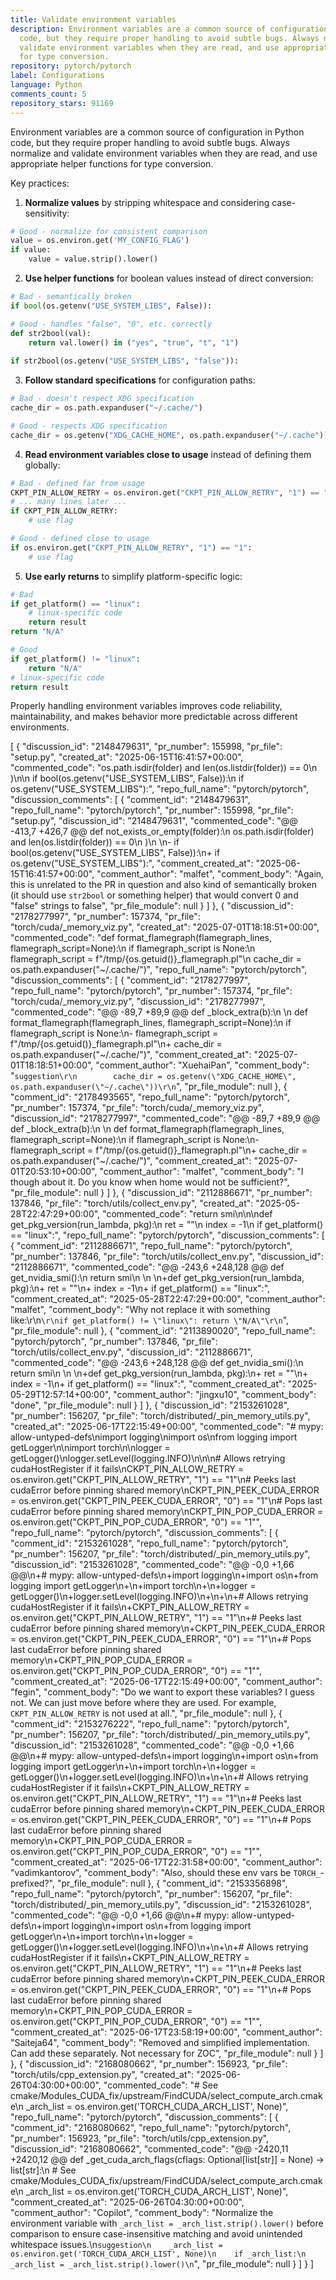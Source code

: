 ```yaml
---
title: Validate environment variables
description: Environment variables are a common source of configuration in Python
  code, but they require proper handling to avoid subtle bugs. Always normalize and
  validate environment variables when they are read, and use appropriate helper functions
  for type conversion.
repository: pytorch/pytorch
label: Configurations
language: Python
comments_count: 5
repository_stars: 91169
---
```


Environment variables are a common source of configuration in Python code, but they require proper handling to avoid subtle bugs. Always normalize and validate environment variables when they are read, and use appropriate helper functions for type conversion.

Key practices:
1. **Normalize values** by stripping whitespace and considering case-sensitivity:
```python
# Good - normalize for consistent comparison
value = os.environ.get('MY_CONFIG_FLAG')
if value:
    value = value.strip().lower()
```

2. **Use helper functions** for boolean values instead of direct conversion:
```python
# Bad - semantically broken
if bool(os.getenv("USE_SYSTEM_LIBS", False)):

# Good - handles "false", "0", etc. correctly
def str2bool(val):
    return val.lower() in ("yes", "true", "t", "1")
    
if str2bool(os.getenv("USE_SYSTEM_LIBS", "false")):
```

3. **Follow standard specifications** for configuration paths:
```python
# Bad - doesn't respect XDG specification
cache_dir = os.path.expanduser("~/.cache/")

# Good - respects XDG specification
cache_dir = os.getenv("XDG_CACHE_HOME", os.path.expanduser("~/.cache"))
```

4. **Read environment variables close to usage** instead of defining them globally:
```python
# Bad - defined far from usage
CKPT_PIN_ALLOW_RETRY = os.environ.get("CKPT_PIN_ALLOW_RETRY", "1") == "1"
# ... many lines later ...
if CKPT_PIN_ALLOW_RETRY:
    # use flag

# Good - defined close to usage
if os.environ.get("CKPT_PIN_ALLOW_RETRY", "1") == "1":
    # use flag
```

5. **Use early returns** to simplify platform-specific logic:
```python
# Bad
if get_platform() == "linux":
    # linux-specific code
    return result
return "N/A"

# Good
if get_platform() != "linux":
    return "N/A"
# linux-specific code
return result
```

Properly handling environment variables improves code reliability, maintainability, and makes behavior more predictable across different environments.


[
  {
    "discussion_id": "2148479631",
    "pr_number": 155998,
    "pr_file": "setup.py",
    "created_at": "2025-06-15T16:41:57+00:00",
    "commented_code": "os.path.isdir(folder) and len(os.listdir(folder)) == 0\n        )\n\n    if bool(os.getenv(\"USE_SYSTEM_LIBS\", False)):\n    if os.getenv(\"USE_SYSTEM_LIBS\"):",
    "repo_full_name": "pytorch/pytorch",
    "discussion_comments": [
      {
        "comment_id": "2148479631",
        "repo_full_name": "pytorch/pytorch",
        "pr_number": 155998,
        "pr_file": "setup.py",
        "discussion_id": "2148479631",
        "commented_code": "@@ -413,7 +426,7 @@ def not_exists_or_empty(folder):\n             os.path.isdir(folder) and len(os.listdir(folder)) == 0\n         )\n \n-    if bool(os.getenv(\"USE_SYSTEM_LIBS\", False)):\n+    if os.getenv(\"USE_SYSTEM_LIBS\"):",
        "comment_created_at": "2025-06-15T16:41:57+00:00",
        "comment_author": "malfet",
        "comment_body": "Again, this is unrelated to the PR in question and also kind of semantically broken (it should use `str2bool` or something helper) that would convert 0 and \"false\" strings to false",
        "pr_file_module": null
      }
    ]
  },
  {
    "discussion_id": "2178277997",
    "pr_number": 157374,
    "pr_file": "torch/cuda/_memory_viz.py",
    "created_at": "2025-07-01T18:18:51+00:00",
    "commented_code": "def format_flamegraph(flamegraph_lines, flamegraph_script=None):\n    if flamegraph_script is None:\n        flamegraph_script = f\"/tmp/{os.getuid()}_flamegraph.pl\"\n        cache_dir = os.path.expanduser(\"~/.cache/\")",
    "repo_full_name": "pytorch/pytorch",
    "discussion_comments": [
      {
        "comment_id": "2178277997",
        "repo_full_name": "pytorch/pytorch",
        "pr_number": 157374,
        "pr_file": "torch/cuda/_memory_viz.py",
        "discussion_id": "2178277997",
        "commented_code": "@@ -89,7 +89,9 @@ def _block_extra(b):\n \n def format_flamegraph(flamegraph_lines, flamegraph_script=None):\n     if flamegraph_script is None:\n-        flamegraph_script = f\"/tmp/{os.getuid()}_flamegraph.pl\"\n+        cache_dir = os.path.expanduser(\"~/.cache/\")",
        "comment_created_at": "2025-07-01T18:18:51+00:00",
        "comment_author": "XuehaiPan",
        "comment_body": "```suggestion\r\n        cache_dir = os.getenv(\"XDG_CACHE_HOME\", os.path.expanduser(\"~/.cache\"))\r\n```",
        "pr_file_module": null
      },
      {
        "comment_id": "2178493565",
        "repo_full_name": "pytorch/pytorch",
        "pr_number": 157374,
        "pr_file": "torch/cuda/_memory_viz.py",
        "discussion_id": "2178277997",
        "commented_code": "@@ -89,7 +89,9 @@ def _block_extra(b):\n \n def format_flamegraph(flamegraph_lines, flamegraph_script=None):\n     if flamegraph_script is None:\n-        flamegraph_script = f\"/tmp/{os.getuid()}_flamegraph.pl\"\n+        cache_dir = os.path.expanduser(\"~/.cache/\")",
        "comment_created_at": "2025-07-01T20:53:10+00:00",
        "comment_author": "malfet",
        "comment_body": "I though about it. Do you know when home would not be sufficient?",
        "pr_file_module": null
      }
    ]
  },
  {
    "discussion_id": "2112886671",
    "pr_number": 137846,
    "pr_file": "torch/utils/collect_env.py",
    "created_at": "2025-05-28T22:47:29+00:00",
    "commented_code": "return smi\n\n\ndef get_pkg_version(run_lambda, pkg):\n    ret = \"\"\n    index = -1\n    if get_platform() == \"linux\":",
    "repo_full_name": "pytorch/pytorch",
    "discussion_comments": [
      {
        "comment_id": "2112886671",
        "repo_full_name": "pytorch/pytorch",
        "pr_number": 137846,
        "pr_file": "torch/utils/collect_env.py",
        "discussion_id": "2112886671",
        "commented_code": "@@ -243,6 +248,128 @@ def get_nvidia_smi():\n     return smi\n \n \n+def get_pkg_version(run_lambda, pkg):\n+    ret = \"\"\n+    index = -1\n+    if get_platform() == \"linux\":",
        "comment_created_at": "2025-05-28T22:47:29+00:00",
        "comment_author": "malfet",
        "comment_body": "Why not replace it with something like:\r\n```\r\nif get_platform() != \"linux\": return \"N/A\"\r\n```",
        "pr_file_module": null
      },
      {
        "comment_id": "2113890020",
        "repo_full_name": "pytorch/pytorch",
        "pr_number": 137846,
        "pr_file": "torch/utils/collect_env.py",
        "discussion_id": "2112886671",
        "commented_code": "@@ -243,6 +248,128 @@ def get_nvidia_smi():\n     return smi\n \n \n+def get_pkg_version(run_lambda, pkg):\n+    ret = \"\"\n+    index = -1\n+    if get_platform() == \"linux\":",
        "comment_created_at": "2025-05-29T12:57:14+00:00",
        "comment_author": "jingxu10",
        "comment_body": "done",
        "pr_file_module": null
      }
    ]
  },
  {
    "discussion_id": "2153261028",
    "pr_number": 156207,
    "pr_file": "torch/distributed/_pin_memory_utils.py",
    "created_at": "2025-06-17T22:15:49+00:00",
    "commented_code": "# mypy: allow-untyped-defs\nimport logging\nimport os\nfrom logging import getLogger\n\nimport torch\n\nlogger = getLogger()\nlogger.setLevel(logging.INFO)\n\n\n# Allows retrying cudaHostRegister if it fails\nCKPT_PIN_ALLOW_RETRY = os.environ.get(\"CKPT_PIN_ALLOW_RETRY\", \"1\") == \"1\"\n# Peeks last cudaError before pinning shared memory\nCKPT_PIN_PEEK_CUDA_ERROR = os.environ.get(\"CKPT_PIN_PEEK_CUDA_ERROR\", \"0\") == \"1\"\n# Pops last cudaError before pinning shared memory\nCKPT_PIN_POP_CUDA_ERROR = os.environ.get(\"CKPT_PIN_POP_CUDA_ERROR\", \"0\") == \"1\"",
    "repo_full_name": "pytorch/pytorch",
    "discussion_comments": [
      {
        "comment_id": "2153261028",
        "repo_full_name": "pytorch/pytorch",
        "pr_number": 156207,
        "pr_file": "torch/distributed/_pin_memory_utils.py",
        "discussion_id": "2153261028",
        "commented_code": "@@ -0,0 +1,66 @@\n+# mypy: allow-untyped-defs\n+import logging\n+import os\n+from logging import getLogger\n+\n+import torch\n+\n+logger = getLogger()\n+logger.setLevel(logging.INFO)\n+\n+\n+# Allows retrying cudaHostRegister if it fails\n+CKPT_PIN_ALLOW_RETRY = os.environ.get(\"CKPT_PIN_ALLOW_RETRY\", \"1\") == \"1\"\n+# Peeks last cudaError before pinning shared memory\n+CKPT_PIN_PEEK_CUDA_ERROR = os.environ.get(\"CKPT_PIN_PEEK_CUDA_ERROR\", \"0\") == \"1\"\n+# Pops last cudaError before pinning shared memory\n+CKPT_PIN_POP_CUDA_ERROR = os.environ.get(\"CKPT_PIN_POP_CUDA_ERROR\", \"0\") == \"1\"",
        "comment_created_at": "2025-06-17T22:15:49+00:00",
        "comment_author": "fegin",
        "comment_body": "Do we want to export these variables? I guess not. We can just move before where they are used. For example, `CKPT_PIN_ALLOW_RETRY` is not used at all.",
        "pr_file_module": null
      },
      {
        "comment_id": "2153276222",
        "repo_full_name": "pytorch/pytorch",
        "pr_number": 156207,
        "pr_file": "torch/distributed/_pin_memory_utils.py",
        "discussion_id": "2153261028",
        "commented_code": "@@ -0,0 +1,66 @@\n+# mypy: allow-untyped-defs\n+import logging\n+import os\n+from logging import getLogger\n+\n+import torch\n+\n+logger = getLogger()\n+logger.setLevel(logging.INFO)\n+\n+\n+# Allows retrying cudaHostRegister if it fails\n+CKPT_PIN_ALLOW_RETRY = os.environ.get(\"CKPT_PIN_ALLOW_RETRY\", \"1\") == \"1\"\n+# Peeks last cudaError before pinning shared memory\n+CKPT_PIN_PEEK_CUDA_ERROR = os.environ.get(\"CKPT_PIN_PEEK_CUDA_ERROR\", \"0\") == \"1\"\n+# Pops last cudaError before pinning shared memory\n+CKPT_PIN_POP_CUDA_ERROR = os.environ.get(\"CKPT_PIN_POP_CUDA_ERROR\", \"0\") == \"1\"",
        "comment_created_at": "2025-06-17T22:31:58+00:00",
        "comment_author": "vadimkantorov",
        "comment_body": "Also, should these env vars be `TORCH_`-prefixed?",
        "pr_file_module": null
      },
      {
        "comment_id": "2153356898",
        "repo_full_name": "pytorch/pytorch",
        "pr_number": 156207,
        "pr_file": "torch/distributed/_pin_memory_utils.py",
        "discussion_id": "2153261028",
        "commented_code": "@@ -0,0 +1,66 @@\n+# mypy: allow-untyped-defs\n+import logging\n+import os\n+from logging import getLogger\n+\n+import torch\n+\n+logger = getLogger()\n+logger.setLevel(logging.INFO)\n+\n+\n+# Allows retrying cudaHostRegister if it fails\n+CKPT_PIN_ALLOW_RETRY = os.environ.get(\"CKPT_PIN_ALLOW_RETRY\", \"1\") == \"1\"\n+# Peeks last cudaError before pinning shared memory\n+CKPT_PIN_PEEK_CUDA_ERROR = os.environ.get(\"CKPT_PIN_PEEK_CUDA_ERROR\", \"0\") == \"1\"\n+# Pops last cudaError before pinning shared memory\n+CKPT_PIN_POP_CUDA_ERROR = os.environ.get(\"CKPT_PIN_POP_CUDA_ERROR\", \"0\") == \"1\"",
        "comment_created_at": "2025-06-17T23:58:19+00:00",
        "comment_author": "Saiteja64",
        "comment_body": "Removed and simplified implementation. Can add these separately. Not necessary for ZOC",
        "pr_file_module": null
      }
    ]
  },
  {
    "discussion_id": "2168080662",
    "pr_number": 156923,
    "pr_file": "torch/utils/cpp_extension.py",
    "created_at": "2025-06-26T04:30:00+00:00",
    "commented_code": "# See cmake/Modules_CUDA_fix/upstream/FindCUDA/select_compute_arch.cmake\n    _arch_list = os.environ.get('TORCH_CUDA_ARCH_LIST', None)",
    "repo_full_name": "pytorch/pytorch",
    "discussion_comments": [
      {
        "comment_id": "2168080662",
        "repo_full_name": "pytorch/pytorch",
        "pr_number": 156923,
        "pr_file": "torch/utils/cpp_extension.py",
        "discussion_id": "2168080662",
        "commented_code": "@@ -2420,11 +2420,12 @@ def _get_cuda_arch_flags(cflags: Optional[list[str]] = None) -> list[str]:\n     # See cmake/Modules_CUDA_fix/upstream/FindCUDA/select_compute_arch.cmake\n     _arch_list = os.environ.get('TORCH_CUDA_ARCH_LIST', None)",
        "comment_created_at": "2025-06-26T04:30:00+00:00",
        "comment_author": "Copilot",
        "comment_body": "Normalize the environment variable with `_arch_list = _arch_list.strip().lower()` before comparison to ensure case-insensitive matching and avoid unintended whitespace issues.\n```suggestion\n    _arch_list = os.environ.get('TORCH_CUDA_ARCH_LIST', None)\n    if _arch_list:\n        _arch_list = _arch_list.strip().lower()\n```",
        "pr_file_module": null
      }
    ]
  }
]

